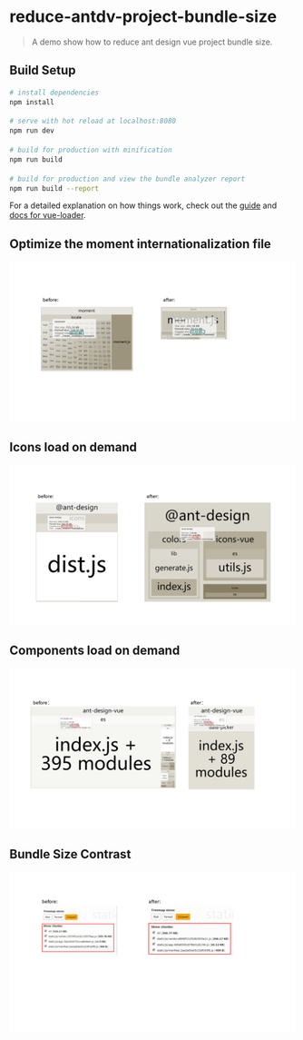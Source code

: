 # reduce-antdv-project-bundle-size

> A demo show how to reduce ant design vue project bundle size.

## Build Setup

``` bash
# install dependencies
npm install

# serve with hot reload at localhost:8080
npm run dev

# build for production with minification
npm run build

# build for production and view the bundle analyzer report
npm run build --report
```

For a detailed explanation on how things work, check out the [guide](http://vuejs-templates.github.io/webpack/) and [docs for vue-loader](http://vuejs.github.io/vue-loader).

##  Optimize the moment internationalization file

![Components load on demand](imgs/1.PNG)

## Icons load on demand

![Icons load on demand](imgs/2.PNG)

##  Components load on demand

![Components load on demand](imgs/3.PNG)

## Bundle Size Contrast 

![Bundle Size Contrast](imgs/4.PNG)